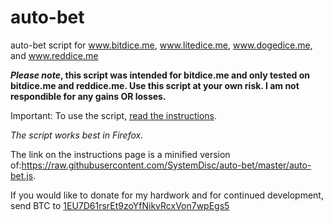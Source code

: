 auto-bet
========

auto-bet script for www.bitdice.me, www.litedice.me, www.dogedice.me, and www.reddice.me

**_Please note_, this script was intended for bitdice.me and only tested on bitdice.me and reddice.me. Use this script at your own risk. I am not respondible for any gains OR losses.**

Important: To use the script, [read the instructions](https://zornco.com/auto-bet.php).

_The script works best in Firefox._

The link on the instructions page is a minified version of:https://raw.githubusercontent.com/SystemDisc/auto-bet/master/auto-bet.js.

If you would like to donate for my hardwork and for continued development, send BTC to [1EU7D61rsrEt9zoYfNikvRcxVon7wpEgs5](https://blockchain.info/address/1EU7D61rsrEt9zoYfNikvRcxVon7wpEgs5)
